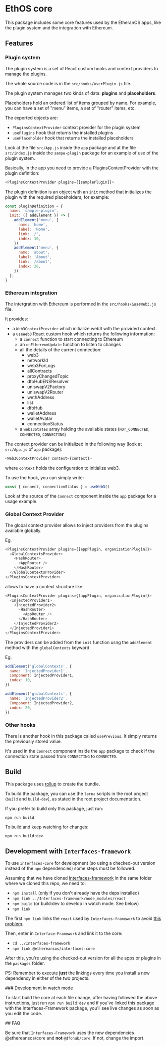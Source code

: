 # EthOS core

This package includes some core features used by the EtheranOS apps, like the plugin system and the integration with Ethereum.

## Features

### Plugin system

The plugin system is a set of React custom hooks and context providers to manage the plugins.

The whole source code is in the `src/hooks/userPlugin.js` file.

The plugin system manages two kinds of data: **plugins** and **placeholders**.

Placeholders hold an ordered list of items grouped by name. For example, you can have a set of "menu" items, a set of "router" items, etc.

The exported objects are:

- `PluginsContextProvider` context provider for the plugin system
- `usePlugins` hook that returns the installed plugins
- `usePlaceholder` hook that returns the installed placeholders

Look at the file `src/App.js` inside the `app` package and at the file `src/index.js` inside the `sampe-plugin` package for an example of use of the plugin system.

Basically, in the app you need to provide a PluginsContextProvider with the plugin definition:

```js
<PluginsContextProvider plugins={[samplePlugin]}>
```

The plugin definition is an object with an `init` method that initializes the plugin with the required placeholders, for example:

```js
const pluginDefinition = {
  name: 'sample-plugin',
  init: ({ addElement }) => {
    addElement('menu', {
      name: 'home',
      label: 'Home',
      link: '/',
      index: 10,
    })
    addElement('menu', {
      name: 'about',
      label: 'About',
      link: '/about',
      index: 20,
    })
  },
}
```

### Ethereum integration

The intergration with Ethereum is performed in the `src/hooks/&useWeb3.js` file.

It provides:

- a `Web3ContextProvider` which initialize web3 with the provided context.
- a `useWeb3` React custom hook which returns the following information:
  - a `connect` function to start connecting to Ethereum
  - an `onEthereumUpdate` function to listen to changes
  - all the details of the current connection:
    - web3
    - networkId
    - web3ForLogs
    - allContracts
    - proxyChangedTopic
    - dfoHubENSResolver
    - uniswapV2Factory
    - uniswapV2Router
    - wethAddress
    - list
    - dfoHub
    - walletAddress
    - walletAvatar
    - connectionStatus
  - a `webs3States` array holding the available states (`NOT_CONNECTED`, `CONNECTED`, `CONNECTING`)

The context provider can be initialized in the following way (look at `src/App.js` of `app` package):

```js
<Web3ContextProvider context={context}>
```

where `context` holds the configuration to initialize web3.

To use the hook, you can simply write:

```js
const { connect, connectionStatus } = useWeb3()
```

Look at the source of the `Connect` component inside the `app` package for a usage example.

### Global Context Provider

The global context provider allows to inject providers from the plugins available globally.

Eg.

```js
<PluginsContextProvider plugins={[appPlugin, organizationPlugin]}>
  <GlobalContextsProvider>
    <HashRouter>
      <AppRouter />
    </HashRouter>
  </GlobalContextsProvider>
</PluginsContextProvider>
```

allows to have a context structure like:

```js
<PluginsContextProvider plugins={[appPlugin, organizationPlugin]}>
  <InjectedProvider1>
    <InjectedProvider2>
      <HashRouter>
        <AppRouter />
      </HashRouter>
    </InjectedProvider2>
  </InjectedProvider1>
</PluginsContextProvider>
```

The providers can be added from the `init` function usng the `addElement` method with the `globalContexts` keyword

Eg.

```js
addElement('globalContexts', {
  name: 'InjectedProvider1',
  Component: InjectedProvider1,
  index: 10,
})

addElement('globalContexts', {
  name: 'InjectedProvider2',
  Component: InjectedProvider2,
  index: 20,
})
```

### Other hooks

There is another hook in this package called `usePrevious`. It simply returns the previously stored value.

It's used in the `Connect` component inside the `app` package to check if the connection state passed from `CONNECTING` to `CONNECTED`.

## Build

This package uses [rollup](https://rollupjs.org/guide/en/) to create the bundle.

To build the package, you can use the `lerna` scripts in the root project (`build` and `build-dev`), as stated in the root project documentation.

If you prefer to build only this package, just run:

```shell script
npm run build
```

To build and keep watching for changes:

```shell script
npm run build:dev
```

## Development with `Interfaces-framework`

To use `interfaces-core` for development (so using a checked-out version instead of the `npm` dependencies) some steps must be followed.

Assuming that we have cloned [Interfaces-framework](https://github.com/EthereansOS/Interfaces-framework) in the same folder where we cloned this repo, we need to:

- `npm install` (only if you don't already have the deps installed)
- `npm link ../Interfaces-framework/node_modules/react`
- `npm build` (or build:dev to develop in watch mode. See below)
- `npm link`

The first `npm link` links the `react` used by `Interfaces-framework` to avoid [this problem](https://reactjs.org/warnings/invalid-hook-call-warning.html#duplicate-react).

Then, enter in `Interface-Framework` and link it to the core:

- `cd ../Interfaces-framework`
- `npm link @ethereansos/interfaces-core`

After this, you're using the checked-out version for all the apps or plugins in the `packages` folder.

PS: Remember to execute **just** the linkings every time you install a new dependency in either of the two projects.

### Development in watch mode

To start build the core at each file change, after having followed the above instructions, just run `npm run build:dev` and if you've linked this package with the Interfaces-Framework package, you'll see live changes as soon as you edit the code.

## FAQ

Be sure that `Interfaces-Framework` uses the new dependencies @ethereansos/core and **not** `@dfohub/core`. If not, change the import.
